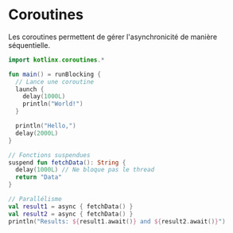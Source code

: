 # Coroutines

Les coroutines permettent de gérer l'asynchronicité de manière séquentielle.


```kotlin
import kotlinx.coroutines.*

fun main() = runBlocking {
  // Lance une coroutine
  launch {
    delay(1000L)
    println("World!")
  }

  println("Hello,")
  delay(2000L)
}

// Fonctions suspendues
suspend fun fetchData(): String {
  delay(1000L) // Ne bloque pas le thread
  return "Data"
}

// Parallélisme
val result1 = async { fetchData() }
val result2 = async { fetchData() }
println("Results: ${result1.await()} and ${result2.await()}")
```
